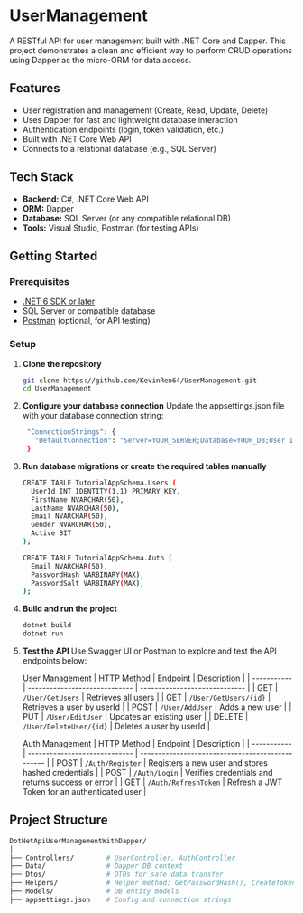 # UserManagement

A RESTful API for user management built with .NET Core and Dapper. This project demonstrates a clean and efficient way to perform CRUD operations using Dapper as the micro-ORM for data access.

## Features

- User registration and management (Create, Read, Update, Delete)
- Uses Dapper for fast and lightweight database interaction
- Authentication endpoints (login, token validation, etc.)
- Built with .NET Core Web API
- Connects to a relational database (e.g., SQL Server)

## Tech Stack

- **Backend:** C#, .NET Core Web API  
- **ORM:** Dapper  
- **Database:** SQL Server (or any compatible relational DB)  
- **Tools:** Visual Studio, Postman (for testing APIs)  

## Getting Started

### Prerequisites

- [.NET 6 SDK or later](https://dotnet.microsoft.com/download)
- SQL Server or compatible database  
- [Postman](https://www.postman.com/downloads/) (optional, for API testing)

### Setup

1. **Clone the repository**
   ```bash
   git clone https://github.com/KevinRen64/UserManagement.git
   cd UserManagement
2. **Configure your database connection**
   Update the appsettings.json file with your database connection string:
   ```bash
    "ConnectionStrings": {
      "DefaultConnection": "Server=YOUR_SERVER;Database=YOUR_DB;User Id=YOUR_USER;Password=YOUR_PASSWORD;"
    }
3. **Run database migrations or create the required tables manually**
   ```bash
   CREATE TABLE TutorialAppSchema.Users (
     UserId INT IDENTITY(1,1) PRIMARY KEY,
     FirstName NVARCHAR(50),
     LastName NVARCHAR(50),
     Email NVARCHAR(50),
     Gender NVARCHAR(50),
     Active BIT
   );

   CREATE TABLE TutorialAppSchema.Auth (
     Email NVARCHAR(50),
     PasswordHash VARBINARY(MAX),
     PasswordSalt VARBINARY(MAX),
   );
4. **Build and run the project**
   ```bash
   dotnet build
   dotnet run
5. **Test the API**
   Use Swagger UI or Postman to explore and test the API endpoints below:
   
   User Management
   | HTTP Method | Endpoint                      | Description                   |
   | ----------- | ----------------------------- | ----------------------------- |
   | GET         | `/User/GetUsers`              | Retrieves all users           |
   | GET         | `/User/GetUsers/{id}`         | Retrieves a user by userId    |
   | POST        | `/User/AddUser`               | Adds a new user               |
   | PUT         | `/User/EditUser`              | Updates an existing user      |
   | DELETE      | `/User/DeleteUser/{id}`       | Deletes a user by userId      |

   Auth Management
   | HTTP Method | Endpoint                      | Description                                        |
   | ----------- | ----------------------------- | ------------------------------------------------   |
   | POST        | `/Auth/Register`              | Registers a new user and stores hashed credentials |
   | POST        | `/Auth/Login`                 | Verifies credentials and returns success or error  |
   | GET         | `/Auth/RefreshToken`          | Refresh a JWT Token for an authenticated user      |


## Project Structure
   ```bash
   DotNetApiUserManagementWithDapper/
   │
   ├── Controllers/        # UserController, AuthController
   ├── Data/               # Dapper DB context
   ├── Dtos/               # DTOs for safe data transfer
   ├── Helpers/            # Helper method: GetPasswordHash(), CreateToken()
   ├── Models/             # DB entity models
   ├── appsettings.json    # Config and connection strings
